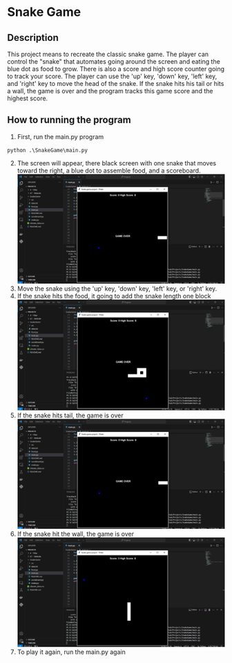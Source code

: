 # Snake Game
## Description
This project means to recreate the classic snake game. The player can control the "snake" that automates going around the screen and eating the blue dot as food to grow. There is also a score and high score counter going to track your score. The player can use the 'up' key, 'down' key, 'left' key, and 'right' key to move the head of the snake. If the snake hits his tail or hits a wall, the game is over and the program tracks this game score and the highest score.

## How to running the program
1. First, run the main.py program
```
python .\SnakeGame\main.py
```
2. The screen will appear, there black screen with one snake that moves toward the right, a blue dot to assemble food, and a scoreboard. 
![start screen](src/image1.png)
3. Move the snake using the 'up' key, 'down' key, 'left' key, or 'right' key. 
4. If the snake hits the food, it going to add the snake length one block
![longer snake](src/image2.png)
5. If the snake hits tail, the game is over
![snake hits itself](src/image3.png)
6. If the snake hit the wall, the game is over
![snake hit the wall](src/image4.png)
7. To play it again, run the main.py again